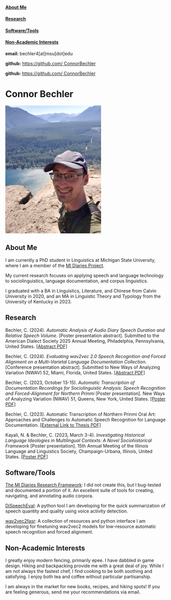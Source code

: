 <head>
<link rel="stylesheet" href="style.css">
</head>
<body>
<div class="sidebar">
<div>

<h4><a href="#AboutMe">About Me</a></h4>
<h4><a href="#Research">Research</a></h4>
<h4><a href="#Tools">Software/Tools</a></h4>
<h4><a href="#Hobbies">Non-Academic Interests</a></h4>

<p><b>email: </b>bechler4[at]msu[dot]edu</p>

**github:** [https://github.com/ ConnorBechler](https://github.com/ConnorBechler)

<p><b>github: </b><a href=https://github.com/ConnorBechler>https://github.com/ ConnorBechler</a></p>

</div>
</div>

<div class="body-text">

<h1 id='AboutMe'>Connor Bechler</h1>

<img src="resources/cb_photo.jpg" alt="Photo of Connor standing on top of cliff in a baseball cap" width="300"/>

<h2>About Me</h2>

<p>I am currently a PhD student in Linguistics at Michigan State University, where I am a member of the <a href="https://mi-diaries.org">MI Diaries Project</a>. </p>
<p>My current research focuses on applying speech and language technology to sociolinguistics, language documentation, and corpus linguistics.</p>

<p>I graduated with a BA in Linguistics, Literature, and Chinese from Calvin University in 2020, and an MA in Linguistic Theory and Typology from the University of Kentucky in 2023.</p>

<h2 id='Research'>Research</h2>

<p>Bechler, C. (2024). <i>Automatic Analysis of Audio Diary Speech Duration and Relative Speech Volume</i>. [Poster presentation abstract]. Submitted to the American Dialect Society 2025 Annual Meeting, Philadelphia, Pennsylvania, United States. <a href="https://ConnorBechler.github.io/research/ADS 2025 Abstract.pdf" target="_blank">[Abstract PDF]</a></p>

<p>Bechler, C. (2024). <i>Evaluating wav2vec 2.0 Speech Recognition and Forced Alignment on a Multi-Varietal Language Documentation Collection</i>. [Conference presentation abstract]. Submitted to New Ways of Analyzing Variation (NWAV) 52, Miami, Florida, United States. <a href="https://ConnorBechler.github.io/research/NWAV 52 Abstract.pdf" target="_blank">[Abstract PDF]</a></p>

<p>Bechler, C. (2023, October 13-15). <i>Automatic Transcription of Documentation Recordings for Sociolinguistic Analysis: Speech Recognition and Forced-Alignment for Northern Prinmi</i> [Poster presentation]. New Ways of Analyzing Variation (NWAV) 51, Queens, New York, United States. <a href="https://ConnorBechler.github.io/research/NWAV_51_Poster_Final.pdf" target="_blank">[Poster PDF]</a></p>

<p>Bechler, C. (2023). Automatic Transcription of Northern Prinmi Oral Art: Approaches and Challenges to Automatic Speech Recognition for Language Documentation. <a href="https://uknowledge.uky.edu/ltt_etds/51/">[External Link to Thesis PDF]</a></p>

<p>Kayali, N. & Bechler, C. (2023, March 3-4). <i>Investigating Historical Language Ideologies in Multilingual Contexts: A Novel Sociohistorical Framework</i> [Poster presentation]. 15th Annual Meeting of the Illinois Language and Linguistics Society, Champaign-Urbana, Illinois, United States. <a href="https://ConnorBechler.github.io/research/ills_poster-2023.pdf" target="_blank">[Poster PDF]</a></p>

<h2 id='Tools'>Software/Tools</h2>

<p><a href="https://github.com/midiaries/datahub">The MI Diaries Research Framework</a>: I did not create this, but I bug-tested and documented a portion of it. An excellent suite of tools for creating, navigating, and annotating audio corpora.</p>

<p><a href="https://github.com/ConnorBechler/dispeecheval">DiSpeechEval</a>: A python tool I am developing for the quick summarization of speech quantity and quality using voice activity detection.</p>

<p><a href="https://github.com/ConnorBechler/wav2vec2fasr-repo">wav2vec2fasr</a>: A collection of resources and python interface I am developing for finetuning wav2vec2 models for low-resource automatic speech recognition and forced alignment.</p>

<h2 id='Hobbies'>Non-Academic Interests</h2>

<p>I greatly enjoy modern fencing, primarily epee. I have dabbled in game design. Hiking and backpacking provide me with a great deal of joy. While I am not always the fastest chef, I find cooking to be both soothing and satisfying. I enjoy both tea and coffee without particular partisanship.</p>

<p>I am always in the market for new books, recipes, and hiking spots! If you are feeling generous, send me your recommendations via email.</p>

</div>
</body>
